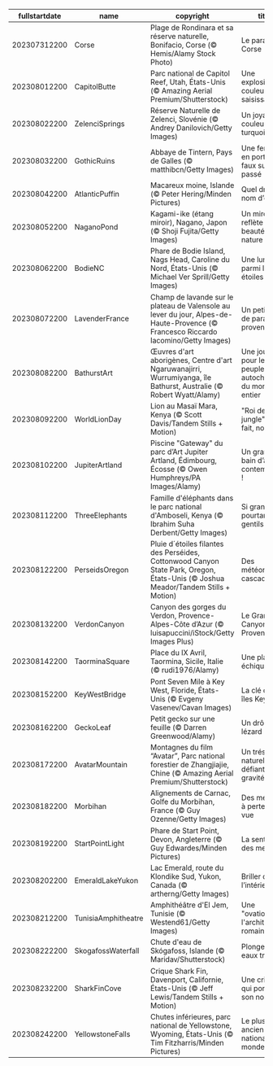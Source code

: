 |fullstartdate|name|copyright|title|image|
|--|--|--|--|--|
202307312200|Corse|Plage de Rondinara et sa réserve naturelle, Bonifacio, Corse (© Hemis/Alamy Stock Photo)|Le paradis Corse|![](/fr-FR/2023/08/202307312200Corse.jpg)|
202308012200|CapitolButte|Parc national de Capitol Reef, Utah, États-Unis (© Amazing Aerial Premium/Shutterstock)|Une explosion de couleurs saisissante|![](/fr-FR/2023/08/202308012200CapitolButte.jpg)|
202308022200|ZelenciSprings|Réserve Naturelle de Zelenci, Slovénie (© Andrey Danilovich/Getty Images)|Un joyau couleur turquoise|![](/fr-FR/2023/08/202308022200ZelenciSprings.jpg)|
202308032200|GothicRuins|Abbaye de Tintern, Pays de Galles (© matthibcn/Getty Images)|Une fenêtre en porte-à-faux sur le passé|![](/fr-FR/2023/08/202308032200GothicRuins.jpg)|
202308042200|AtlanticPuffin|Macareux moine, Islande (© Peter Hering/Minden Pictures)|Quel drôle de nom d’oiseau|![](/fr-FR/2023/08/202308042200AtlanticPuffin.jpg)|
202308052200|NaganoPond|Kagami-ike (étang miroir), Nagano, Japon (© Shoji Fujita/Getty Images)|Un miroir qui reflète la beauté de la nature|![](/fr-FR/2023/08/202308052200NaganoPond.jpg)|
202308062200|BodieNC|Phare de Bodie Island, Nags Head, Caroline du Nord, États-Unis (© Michael Ver Sprill/Getty Images)|Une lumière parmi les étoiles|![](/fr-FR/2023/08/202308062200BodieNC.jpg)|
202308072200|LavenderFrance|Champ de lavande sur le plateau de Valensole au lever du jour, Alpes-de-Haute-Provence (© Francesco Riccardo Iacomino/Getty Images)|Un petit coin de paradis provençal|![](/fr-FR/2023/08/202308072200LavenderFrance.jpg)|
202308082200|BathurstArt|Œuvres d'art aborigènes, Centre d'art Ngaruwanajirri, Wurrumiyanga, île Bathurst, Australie (© Robert Wyatt/Alamy)|Une journée pour les peuples autochtones du monde entier|![](/fr-FR/2023/08/202308082200BathurstArt.jpg)|
202308092200|WorldLionDay|Lion au Masaï Mara, Kenya (© Scott Davis/Tandem Stills + Motion)|"Roi de la jungle" ? En fait, non !|![](/fr-FR/2023/08/202308092200WorldLionDay.jpg)|
202308102200|JupiterArtland|Piscine "Gateway" du parc d’Art Jupiter Artland, Édimbourg, Écosse (© Owen Humphreys/PA Images/Alamy)|Un grand bain d’art contemporain !|![](/fr-FR/2023/08/202308102200JupiterArtland.jpg)|
202308112200|ThreeElephants|Famille d'éléphants dans le parc national d'Amboseli, Kenya (© Ibrahim Suha Derbent/Getty Images)|Si grands et pourtant si gentils !|![](/fr-FR/2023/08/202308112200ThreeElephants.jpg)|
202308122200|PerseidsOregon|Pluie d´étoiles filantes des Perséides, Cottonwood Canyon State Park, Oregon, États-Unis (© Joshua Meador/Tandem Stills + Motion)|Des météores en cascade|![](/fr-FR/2023/08/202308122200PerseidsOregon.jpg)|
202308132200|VerdonCanyon|Canyon des gorges du Verdon, Provence-Alpes-Côte d’Azur (© luisapuccini/iStock/Getty Images Plus)|Le Grand Canyon de la Provence|![](/fr-FR/2023/08/202308132200VerdonCanyon.jpg)|
202308142200|TaorminaSquare|Place du IX Avril, Taormina, Sicile, Italie (© rudi1976/Alamy)|Une place en échiquier|![](/fr-FR/2023/08/202308142200TaorminaSquare.jpg)|
202308152200|KeyWestBridge|Pont Seven Mile à Key West, Floride, États-Unis (© Evgeny Vasenev/Cavan Images)|La clé des îles Keys|![](/fr-FR/2023/08/202308152200KeyWestBridge.jpg)|
202308162200|GeckoLeaf|Petit gecko sur une feuille (© Darren Greenwood/Alamy)|Un drôle de lézard !|![](/fr-FR/2023/08/202308162200GeckoLeaf.jpg)|
202308172200|AvatarMountain|Montagnes du film “Avatar”, Parc national forestier de Zhangjiajie, Chine (© Amazing Aerial Premium/Shutterstock)|Un trésor naturel défiant la gravité|![](/fr-FR/2023/08/202308172200AvatarMountain.jpg)|
202308182200|Morbihan|Alignements de Carnac, Golfe du Morbihan, France (© Guy Ozenne/Getty Images)|Des menhirs à perte de vue|![](/fr-FR/2023/08/202308182200Morbihan.jpg)|
202308192200|StartPointLight|Phare de Start Point, Devon, Angleterre (© Guy Edwardes/Minden Pictures)|La sentinelle des mers|![](/fr-FR/2023/08/202308192200StartPointLight.jpg)|
202308202200|EmeraldLakeYukon|Lac Emerald, route du Klondike Sud, Yukon, Canada (© artherng/Getty Images)|Briller de l’intérieur|![](/fr-FR/2023/08/202308202200EmeraldLakeYukon.jpg)|
202308212200|TunisiaAmphitheatre|Amphithéâtre d'El Jem, Tunisie (© Westend61/Getty Images)|Une "ovation" à l'architecture romaine|![](/fr-FR/2023/08/202308212200TunisiaAmphitheatre.jpg)|
202308222200|SkogafossWaterfall|Chute d'eau de Skógafoss, Islande (© Maridav/Shutterstock)|Plonger en eaux troubles|![](/fr-FR/2023/08/202308222200SkogafossWaterfall.jpg)|
202308232200|SharkFinCove|Crique Shark Fin, Davenport, Californie, États-Unis (© Jeff Lewis/Tandem Stills + Motion)|Une crique qui porte bien son nom|![](/fr-FR/2023/08/202308232200SharkFinCove.jpg)|
202308242200|YellowstoneFalls|Chutes inférieures, parc national de Yellowstone, Wyoming, États-Unis (© Tim Fitzharris/Minden Pictures)|Le plus ancien parc national du monde|![](/fr-FR/2023/08/202308242200YellowstoneFalls.jpg)|
